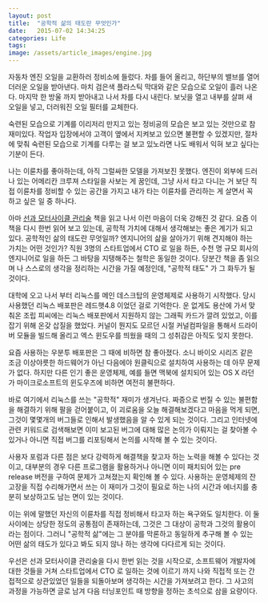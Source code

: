 ```yaml
---
layout: post
title:  "공학적 삶의 태도란 무엇인가"
date:   2015-07-02 14:34:25
categories: Life
tags: 
image: /assets/article_images/engine.jpg
---
```


자동차 엔진 오일을 교환하러 정비소에 들렀다. 차를 들어 올리고, 하단부의 밸브를 열어 더러운 오일을 받아낸다. 마치 검은색 플라스틱 막대와 같은 모습으로 오일이 흘러 나온다. 마지막 한 방울 까지 받아내고 나서 차를 다시 내린다. 보닛을 열고 내부를 살펴 새 오일을 넣고, 더러워진 오일 필터를 교체한다.

숙련된 모습으로 기계를 이리저리 만지고 있는 정비공의 모습은 보고 있는 것만으로 참 재미있다. 작업자 입장에서야 고객이 옆에서 지켜보고 있으면 불편할 수 있겠지만, 절차에 맞춰 숙련된 모습으로 기계를 다루는 걸 보고 있노라면 나도 배워서 익혀 보고 싶다는 기분이 든다.

나는 이륜차를 좋아하는데, 아직 그럴싸한 모델을 가져보진 못했다. 엔진이 외부에 드러나 있는 어메리칸 크루져 스타일을 사보는 게 꿈인데, 그냥 사서 타고 다니는 거 보단 직접 이륜차를 정비할 수 있는 공간을 가지고 내가 타는 이륜차를 관리하는 게 살면서 꼭 하고 싶은 일 중 하나다.

아마 [선과 모터사이클 관리술](https://realgsong.wordpress.com/2013/07/09/%EC%84%A0%EA%B3%BC-%EB%AA%A8%ED%84%B0%EC%82%AC%EC%9D%B4%ED%81%B4-%EA%B4%80%EB%A6%AC%EC%88%A0/) 책을 읽고 나서 이런 마음이 더욱 강해진 것 같다. 요즘 이 책을 다시 한번 읽어 보고 있는데, 공학적 가치에 대해서 생각해보는 좋은 계기가 되고 있다. 공학적인 삶의 태도란 무엇일까? 엔지니어의 삶을 살아가기 위해 견지해야 하는 가치는 어떤 것인가? 직원 3명의 스타트업에서 CTO 로 일을 하든, 수천 명 규모 회사의 엔지니어로 일을 하든 그 바탕을 지탱해주는 철학은 동일한 것이다. 당분간 책을 좀 읽으며 나 스스로의 생각을 정리하는 시간을 가질 예정인데, "공학적 태도" 가 그 화두가 될 것이다.

대학에 오고 나서 부터 리눅스를 메인 데스크탑의 운영체제로 사용하기 시작했다. 당시 사용했던 리눅스 배포판은 레드햇4.8 이었던 걸로 기억한다. 운 없게도 용산에 가서 맞춰온 조립 피씨에는 리눅스 배포판에서 지원하지 않는 그래픽 카드가 깔려 있었고, 이를 잡기 위해 온갖 삽질을 했었다. 커널이 뭔지도 모르던 시절 커널컴파일을 통해서 드라이버 모듈을 빌드해 올리고 엑스 윈도우를 띄웠을 때의 그 성취감은 아직도 잊지 못한다.

요즘 사용하는 우분투 배포판은 그 때에 비하면 참 좋아졌다. 소니 바이오 시리즈 같은 조금 이상야릇한 하드웨어가 아닌 다음에야 원클릭으로 설치하여 사용하는 데 아무 문제가 없다. 하지만 다른 인기 좋은 운영체제, 예를 들면 맥북에 설치되어 있는 OS X 라던가 마이크로소프트의 윈도우즈에 비하면 여전히 불편하다.

바로 여기에서 리눅스를 쓰는 "공학적" 재미가 생겨난다. 짜증으로 번질 수 있는 불편함을 해결하기 위해 팔을 걷어붙이고, 이 괴로움을 오늘 해결해보겠다고 마음을 먹게 되면, 그것이 몇몇개의 버그들로 인해서 발생했음을 알 수 있게 되는 것이다. 그리고 인터넷에 관련 키워드로 검색해보면 이미 보고된 버그에 대해 많은 논의가 이뤄지는 걸 찾아볼 수 있거나 아니면 직접 버그를 리포팅해서 논의를 시작해 볼 수 있는 것이다.

사용자 포럼과 다른 점은 보다 강력하게 해결책을 찾고자 하는 노력을 해볼 수 있다는 것이고, 대부분의 경우 다른 프로그램을 활용하거나 아니면 이미 패치되어 있는 pre release 버전을 구하여 문제가 고쳐졌는지 확인해 볼 수 있다. 사용하는 운영체제의 잔고장을 직접 수리해가면서 쓰는 이 재미가 그것이 필요로 하는 나의 시간과 에너지를 충분히 보상하고도 남는 면이 있는 것이다.

이는 위에 말했던 자신의 이륜차를 직접 정비해서 타고자 하는 욕구와도 일치한다. 이 둘 사이에는 상당한 정도의 공통점이 존재하는데, 그것은 그 대상이 공학과 그것의 활용이라는 점이다. 그러니 "공학적 삶"에는 그 분야를 막론하고 동일하게 추구해 볼 수 있는 어떤 삶의 태도가 있다고 봐도 되지 않나 하는 생각에 다다르게 되는 것이다.

우선은 선과 모터사이클 관리술을 다시 한번 읽는 것을 시작으로, 소프트웨어 개발자에 대한 것들을 거쳐 스타트업에서 CTO 로 일하는 것에 이르기 까지 나와 직접적 또는 간접적으로 상관있었던 일들을 되돌아보며 생각하는 시간을 가져보려고 한다. 그 사고의 과정을 가능하면 글로 남겨 다음 터닝포인트 때 방향을 정하는 초석으로 삼을 요량이다.
